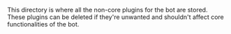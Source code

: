 This directory is where all the non-core plugins for the bot are stored. These plugins can be deleted if they're unwanted and shouldn't affect core functionalities of the bot.